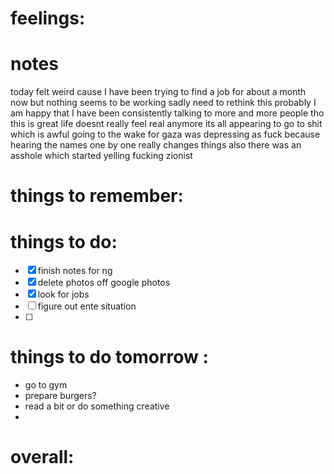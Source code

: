 # feelings:

# notes
 today felt weird cause I have been trying to find a job for about a month now but nothing seems to be working sadly
 need to rethink this probably 
 I am happy that I have been consistently talking to more and more people tho this is great 
life doesnt really feel real anymore 
its all appearing to go to shit which is awful 
going to the wake for gaza was depressing as fuck because hearing the names one by one really changes things
also there was an asshole which started yelling fucking zionist 

# things to remember:

# things to do:
- [x] finish notes for ng
- [x] delete photos off google photos
- [x] look for jobs 
- [ ] figure out ente situation
- [ ] 
# things to do tomorrow :
- go to gym 
- prepare burgers?
- read a bit or do something creative
- 
# overall:

